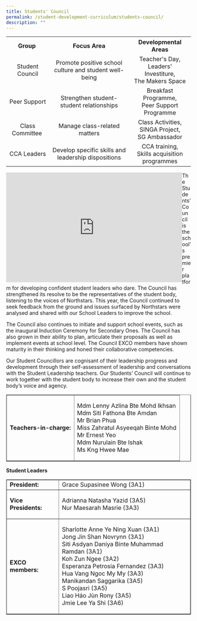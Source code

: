 ```yaml
---
title: Students' Council
permalink: /student-development-curriculum/students-council/
description: ""
---
```

<table class="iveo_table ive_eobj_center ives_tab_1">
<tbody>
<tr>
<th style="text-align: center;">Group&nbsp;</th>
<th style="text-align: center;">Focus Area</th>
<th style="text-align: center;">Developmental Areas</th>
</tr>
<tr>
<td style="text-align: center;">Student Council</td>
<td style="text-align: center;">Promote positive school culture and student well-being</td>
<td style="text-align: center;">Teacher's Day,<br />Leaders' Investiture,<br />The Makers Space</td>
</tr>
<tr>
<td style="text-align: center;">Peer Support</td>
<td style="text-align: center;">Strengthen student-student relationships</td>
<td style="text-align: center;">Breakfast Programme,<br />Peer Support Programme</td>
</tr>
<tr>
<td style="text-align: center;">Class Committee&nbsp;</td>
<td style="text-align: center;">Manage class-related<br class="" /><span class="" lang="EN">matters</span></td>
<td style="text-align: center;">Class Activities,<br />SINGA Project,<br />SG Ambassador</td>
</tr>
<tr>
<td style="text-align: center;">CCA Leaders</td>
<td style="text-align: center;">Develop specific skills and leadership dispositions</td>
<td style="text-align: center;">CCA training,<br /><span lang="EN">Skills acquisition programmes</span></td>
</tr>
</tbody>
</table>
<iframe src="https://docs.google.com/presentation/d/e/2PACX-1vQt7VCtO7RKa9UfXhPQvglvUgAt8VoprUZUy0K4olGz-Mysqu1N6lq1UPJu3V21i0V4JPGOdvTpDWcm/embed?start=false&loop=false&delayms=10000" frameborder="0" width="480" height="299" allowfullscreen="true" align = "left"></iframe>
<p>The Students&rsquo; Council is the school&rsquo;s premier platform for developing confident student leaders who dare. The Council has strengthened its resolve to be the representatives of the student body, listening to the voices of Northstars. This year, the Council continued to seek feedback from the ground and issues surfaced by Northstars were analysed and shared with our School Leaders to improve the school. </p>
<p>The Council also continues to initiate and support school events, such as the inaugural Induction Ceremony for Secondary Ones. The Council has also grown in their ability to plan, articulate their proposals as well as implement events at school level. The Council EXCO members have shown maturity in their thinking and honed their collaborative competencies.</p>
<p>Our Student Councillors are cognisant of their leadership progress and development through their self-assessment of leadership and conversations with the Student Leadership teachers.&nbsp;Our Students&rsquo; Council will continue to work together with the student body to increase their own and the student body&rsquo;s voice and agency.</p>
<td style="width: 50%;">
<table border="1">
<tbody>
<tr>
<td><strong>Teachers-in-charge:</strong></td>
<td>
<p>Mdm Lenny Azlina Bte Mohd Ikhsan<br />Mdm Siti Fathona Bte Amdan<br />Mr Brian Phua<br />Miss Zahratul Asyeeqah Binte Mohd<br />Mr Ernest Yeo<br />Mdm Nurulain Bte Ishak<br />Ms Kng Hwee Mae</p>
</td>
</tr>
</tbody>
</table>
<p><strong>Student Leaders</strong></p>
<table border="1">
<tbody>
<tr>
<td><strong>President:</strong></td>
<td>Grace Supasinee Wong (3A1)</td>
</tr>
<tr>
<td><strong>Vice Presidents:&nbsp;</strong></td>
<td>
<p>Adrianna Natasha Yazid (3A5)<br />Nur Maesarah Masrie (3A3)</p>
</td>
</tr>
<tr>
<td><strong>EXCO members:</strong></td>
<td>
<p>Sharlotte Anne Ye Ning Xuan (3A1)<br />Jong Jin Shan Novrynn (3A1)<br />Siti Asdyan Daniya Binte Muhammad Ramdan (3A1)<br />Koh Zun Ngee (3A2)<br />Esperanza Petrosia Fernandez (3A3)<br />Hua Vang Ngoc My My (3A3)<br />Manikandan Saggarika (3A5)<br />S Poojasri (3A5)<br />Liao H&aacute;o J&ugrave;n Rony (3A5)<br />Jmie Lee Ya Shi (3A6)</p>
</td>
</tr>
</tbody>
</table>